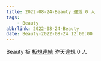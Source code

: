 ```yaml
---
title: 2022-08-24-Beauty 違規 0 人
tags:
    - Beauty
abbrlink: 2022-08-24-Beauty
date: Beauty-2022-08-24 12:00:00
---
```

Beauty 板 [板規連結](https://www.ptt.cc/bbs/Beauty/M.1630069980.A.84B.html)
昨天違規 0 人
